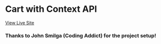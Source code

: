 # Cart with Context API

[View Live Site]()

### Thanks to John Smilga (Coding Addict) for the project setup!